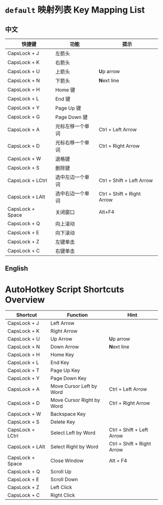 # `default` 映射列表 Key Mapping List

## 中文

| 快捷键        | 功能                 |提示|
|---------------|----------------------|-|
| CapsLock + J  | 左箭头               ||
| CapsLock + K  | 右箭头               ||
| CapsLock + U  | 上箭头               |**U**p arrow|
| CapsLock + N  | 下箭头               |**N**ext line|
| CapsLock + H  | Home 键              ||
| CapsLock + L  | End 键               ||
| CapsLock + Y  | Page Up 键           ||
| CapsLock + G  | Page Down 键         ||
| CapsLock + A  | 光标左移一个单词     |Ctrl + Left Arrow|
| CapsLock + D  | 光标右移一个单词     |Ctrl + Right Arrow|
| CapsLock + W  | 退格键               ||
| CapsLock + S  | 删除键               ||
| CapsLock + LCtrl | 选中左边一个单词  | Ctrl + Shift + Left Arrow|
| CapsLock + LAlt  | 选中右边一个单词 |Ctrl + Shift + Right Arrow|
| CapsLock + Space |关闭窗口      |Alt+F4|
| CapsLock + Q  | 向上滚动             ||
| CapsLock + E  | 向下滚动             ||
| CapsLock + Z  | 左键单击             ||
| CapsLock + C  | 右键单击             ||

## English

# AutoHotkey Script Shortcuts Overview

| Shortcut        | Function                 | Hint                             |
|-----------------|--------------------------|----------------------------------|
| CapsLock + J    | Left Arrow               |                                  |
| CapsLock + K    | Right Arrow              |                                  |
| CapsLock + U    | Up Arrow                 | **U**p arrow                     |
| CapsLock + N    | Down Arrow               | **N**ext line                    |
| CapsLock + H    | Home Key                 |                                  |
| CapsLock + L    | End Key                  |                                  |
| CapsLock + T    | Page Up Key              |                                  |
| CapsLock + Y    | Page Down Key            |                                  |
| CapsLock + A    | Move Cursor Left by Word | Ctrl + Left Arrow                |
| CapsLock + D    | Move Cursor Right by Word| Ctrl + Right Arrow               |
| CapsLock + W    | Backspace Key            |                                  |
| CapsLock + S    | Delete Key               |                                  |
| CapsLock + LCtrl| Select Left by Word      | Ctrl + Shift + Left Arrow        |
| CapsLock + LAlt | Select Right by Word     | Ctrl + Shift + Right Arrow       |
| CapsLock + Space| Close Window             | Alt + F4                         |
| CapsLock + Q    | Scroll Up                |                                  |
| CapsLock + E    | Scroll Down              |                                  |
| CapsLock + Z    | Left Click               |                                  |
| CapsLock + C    | Right Click              |                                  |
